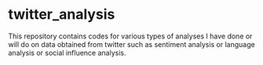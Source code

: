 twitter_analysis
================

This repository contains codes for various types of analyses I have done or will do on data obtained from twitter such as sentiment analysis or language analysis or social influence analysis. 
